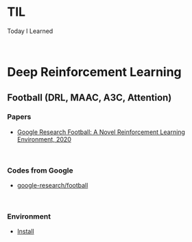 # TIL
Today I Learned

<br>

# Deep Reinforcement Learning

## Football (DRL, MAAC, A3C, Attention)
### Papers
- [Google Research Football: A Novel Reinforcement Learning Environment, 2020](https://arxiv.org/pdf/1907.11180.pdf)

<br>

### Codes from Google
- [google-research/football](https://github.com/google-research/football)

<br>

### Environment
- [Install](https://www.notion.so/hhho28/Soccer-Google-Install-a0620272cc4d4c29be9718779c2eb566)